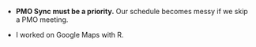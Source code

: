 - **PMO Sync must be a priority.** Our schedule becomes messy if we skip a PMO meeting.

- I worked on Google Maps with R.
